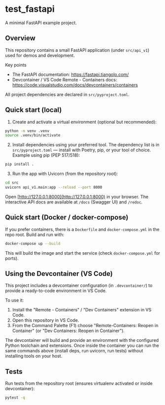 # test_fastapi

A minimal FastAPI example project.

## Overview

This repository contains a small FastAPI application (under `src/api_v1`) used for demos and development.

Key points

- The FastAPI documentation: https://fastapi.tiangolo.com/
- Devcontainer / VS Code Remote - Containers docs: https://code.visualstudio.com/docs/devcontainers/containers

All project dependencies are declared in `src/pyproject.toml`.

## Quick start (local)

1. Create and activate a virtual environment (optional but recommended):

```bash
python -m venv .venv
source .venv/bin/activate
```

2. Install dependencies using your preferred tool. The dependency list is in `src/pyproject.toml` — install with Poetry, pip, or your tool of choice. Example using pip (PEP 517/518):

```bash
pip install .
```

3. Run the app with Uvicorn (from the repository root):

```bash
cd src
uvicorn api_v1.main:app --reload --port 8000
```

Open [http://127.0.0.1:8000](http://127.0.0.1:8000) in your browser. The interactive API docs are available at `/docs` (Swagger UI) and `/redoc`.

## Quick start (Docker / docker-compose)

If you prefer containers, there is a `Dockerfile` and `docker-compose.yml` in the repo root. Build and run with:

```bash
docker-compose up --build
```

This will build the image and start the service (check `docker-compose.yml` for ports).

## Using the Devcontainer (VS Code)

This project includes a devcontainer configuration (in `.devcontainer/`) to provide a ready-to-code environment in VS Code.

To use it:

1. Install the "Remote - Containers" / "Dev Containers" extension in VS Code.
2. Open this repository in VS Code.
3. From the Command Palette (F1) choose "Remote-Containers: Reopen in Container" (or "Dev Containers: Reopen in Container").

The devcontainer will build and provide an environment with the configured Python toolchain and extensions. Once inside the container you can run the same commands above (install deps, run uvicorn, run tests) without installing tools on your host.

## Tests

Run tests from the repository root (ensures virtualenv activated or inside devcontainer):

```bash
pytest -q
```
